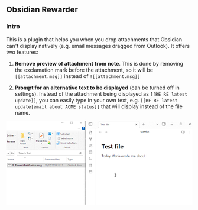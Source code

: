 ## Obsidian Rewarder

### Intro

This is a plugin that helps you when you drop attachments that Obsidian can't display natively (e.g. email messages dragged from Outlook). It offers two features:

1. **Remove preview of attachment from note**. This is done by removing the exclamation mark before the attachment, so it will be `[[attachment.msg]]` instead of `![[attachment.msg]]`

2. **Prompt for an alternative text to be displayed** (can be turned off in settings). Instead of the attachment being displayed as `[[RE RE latest update]]`, you can easily type in your own text, e.g. `[[RE RE latest update|email about ACME status]]` that will display instead of the file name.

![Example of completing a task](https://raw.githubusercontent.com/Gnopps/AttachMate/main/AttachMate.gif)

